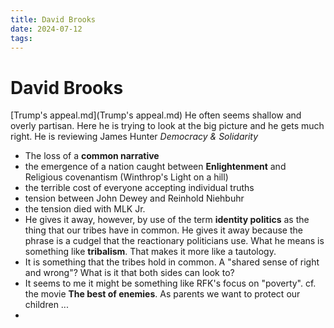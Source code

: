 ```yaml
---
title: David Brooks
date: 2024-07-12
tags: 
---
```

# David Brooks

[Trump's appeal.md](Trump's appeal.md) He often seems shallow and overly partisan. Here he is trying to look at the big picture and he gets much right. He is reviewing James Hunter *Democracy & Solidarity*

- The loss of a **common narrative**
- the emergence of a nation caught between **Enlightenment** and Religious covenantism (Winthrop's Light on a hill)
- the terrible cost of everyone accepting individual truths
- tension between John Dewey and Reinhold Niehbuhr
- the tension died with MLK Jr.
- He gives it away, however, by use of the term **identity politics** as the thing that our tribes have in common. He gives it away because the phrase is a cudgel that the reactionary politicians use. What he means is something like **tribalism**. That makes it more like a tautology.
- It is something that the tribes hold in common. A "shared sense of right and wrong"? What is it that both sides can look to? 
- It seems to me it might be something like RFK's focus on "poverty". cf. the movie **The best of enemies**. As parents we want to protect our children ... 
-

